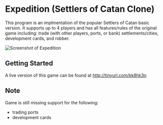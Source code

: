 # Expedition (Settlers of Catan Clone)

This program is an implmentation of the popular Settlers of Catan basic version. It supports up to 4 players and has all features/rules of the original game including: trade (with other players, ports, or bank) settlements/cities, development cards, and robber.

![Screenshot of Expedition](https://github.com/lujohn/Expedition/blob/master/screenshot_main-menu.png)

## Getting Started
A live version of this game can be found at http://tinyurl.com/kk8hk3n

## Note
Game is still missing support for the following:
- trading ports
- development cards
